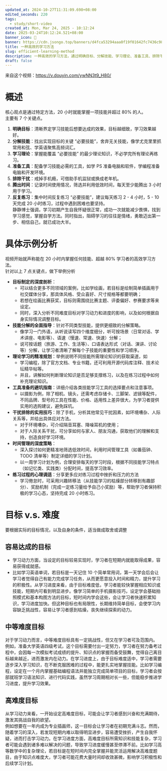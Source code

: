 ```yaml
---
updated_at: 2024-10-27T11:31:09.698+08:00
edited_seconds: 220
tags:
  - study/short-video
created_at: Mon, Mar 24, 2025 - 10:12:24
date: 2025-03-24T10:12:24.521+08:00
banner_icon: 🎄
banner: https://cdn.jsongo.top/banners/d4fca53294aaa0f19f01642fc7436c98.jpg
title: 一种高效的学习方法
slug: efficient-learning-method
description: 一种高效的学习方法，通过明确目标、分解技能、学习理论、准备工具、排除干扰、腾出时间和反复练习等七个关键步骤，在20小时内掌握一项技能并超过80%的人
draft: false
---
```

来自这个视频：https://v.douyin.com/ywNN3t9_H80/  
# 概述
核心观点是通过特定方法，20 小时就能掌握一项技能并超过 80% 的人。  
主要有 7 个关键点。
1. **明确目标**：清晰界定学习技能后想要达成的效果，目标越细致，学习效果越好。
2. **分解技能**：找出实现目标的关键 “必要技能”，舍弃无关技能，像学尤克里里抓常用和弦、学英语聚焦高频词汇。
3. **学习理论**：掌握能覆盖 “必要技能” 的最少理论知识，不必学完所有理论再练习。
4. **准备工具**：配备学习技能必需的工具，如学 PS 准备电脑和软件，学编程准备电脑和开发环境。
5. **排除干扰**：戒掉手机瘾，可借助手机监狱或换成老年机。
6. **腾出时间**：记录时间使用情况，筛选并利用低效时间，每天至少能腾出 3 小时用于学习。
7. **反复练习**：集中时间反复练习 “必要技能”，建议每天练习 2 - 4 小时，5 - 10 天完成 20 小时练习，过程中遇到困难也要坚持。  
    静静博士强调，学习初期产生自我怀疑很正常，成功一次就能减少畏惧，找到学习感觉，掌握自学方法。同时指出，阻碍学习的往往是情绪，勇敢迈出第一步、相信自己，就已成功大半。
# 具体示例分析
视频开始就声称能在 20 小时内掌握任何技能、超越 80% 学习者的高效学习方法。  
针对以上 7 点关键点，做下举例分析
- **目标制定的深度剖析**：
	- 可以结合更多不同领域的案例，比如学绘画，若目标是绘制简单插画用于社交媒体分享，那具体风格、受众喜好、尺寸规格等都要明确；
	- 若想在绘画比赛获奖，目标则需围绕比赛主题、评委偏好、参赛要求等来设定。
	- 同时，深入分析不同难度目标对学习动力和进度的影响，以及如何根据自身实际情况调整目标。
- **技能分解的全面指导**：针对不同类型技能，提供更细致的分解策略。
	- 像学习一门外语，从听说读写四个维度细分，听可按场景（日常对话、学术讲座、电影等）、语速（慢速、常速、快速）分解；
	- 说可按话题（旅游、工作、生活等）、口语表达形式（对话、演讲、讨论等）分解，让学习者清晰了解每个子技能的重要性和学习顺序。
- **理论学习的精准规划**：举例说明不同技能所需理论知识的获取渠道，如
	- 学习编程，除了官方文档、专业书籍，还可利用开源代码库注释、技术论坛精华帖等。
	- 并且，讲解如何判断理论知识是否足够支撑练习，以及在练习过程中如何补充理论知识。
- **工具准备的避坑指南**：详细介绍各类技能学习工具的选择要点和注意事项。
	- 以摄影为例，除了相机、镜头，还需考虑存储卡、三脚架、滤镜等配件，不同品牌、型号的工具在性能、价格、适用性上差异很大，为学习者提供实用的选购建议，避免踩坑。
- **干扰排除的实用技巧**：除了手机，分析其他常见干扰因素，如环境嘈杂、人际关系等，并给出具体应对方法。
	- 对于环境嘈杂，可介绍隔音耳塞、降噪耳机的使用；
	- 对于人际关系干扰，可分享如何与家人、朋友沟通，获取他们的理解和支持，创造良好学习环境。
- **时间管理的深度策略**：
	- 深入探讨如何更精准地筛选低效时间，利用时间管理工具（如番茄钟、TODO 清单等）制定详细的学习计划。
	- 以一周学习计划为例，合理安排每天的学习时段，根据不同技能学习特点（如记忆类、实践类）分配时间，提高学习效率。
- **练习过程的心理调适**：分享更多应对练习过程中挫折和压力的方法
	- 学习倦怠时，可采用兴趣转移法（从技能学习的枯燥部分转移到有趣部分）、奖励机制（完成一定练习量给予自己小奖励）等，帮助学习者保持积极的学习心态，坚持完成 20 小时练习。
# 目标 v.s. 难度
要根据实际的目标情况，以及自身的条件，适当做成取舍或调整
## **容易达成的目标**
- 学习动力方面，当设定的目标较易实现时，学习者在短期内就能取得成果，容易获得成就感。
- 比如学习英语单词，若目标是一天记住 10 个简单常用词，第一天学会后会让学习者觉得自己有能力完成学习任务，从而更愿意投入时间和精力，提升学习的积极性。从学习进度来看，由于目标难度低，学习者能较快掌握相应知识或技能，短期内可看到明显进步。像学习简单的手机摄影技巧，设定学会基础拍照模式和基本构图方法的目标，短时间内学会这些，会让学习者快速积累知识，学习进度加快。但这种目标也有局限性，长期维持简单目标，会使学习内容缺乏挑战性，容易让学习者感到枯燥，丧失继续探索的动力。
## **中等难度目标**
对于学习动力而言，中等难度目标具有一定挑战性，但又在学习者可及范围内。  
例如，准备大学英语四级考试，这个目标需要付出一定努力，学习者在努力备考过程中，会因每一次模拟考试成绩的提升、知识点的掌握而备受鼓舞，觉得自己离目标越来越近，进而激发内在动力。在学习进度上，由于目标难度适中，学习者需要逐步深入学习知识，在不断克服困难的过程中，能更扎实地掌握技能。比如学习编程，设定在一个月内掌握基础编程语法并能独立完成简单项目的目标，学习者会按部就班学习语法知识、进行代码实践，虽然学习周期相对长一些，但能稳步推进学习进度，提升学习效果。
## **高难度目标**
从学习动力来看，一开始设定高难度目标，可能会让学习者感到兴奋和充满期待，激发其挑战自我的欲望。  
例如想要在一年内成为专业插画师，这一目标会让学习者在初期充满斗志。然而，随着学习的深入，若发现短期内难以取得明显进步，容易遭受挫折，产生自我怀疑，进而打击学习动力。在学习进度方面，高难度目标所需知识和技能复杂，学习者可能会遇到诸多难以解决的问题，导致学习进度缓慢甚至停滞不前。比如学习高等数学中的复杂理论，若目标是在短时间内完全掌握并能灵活运用解决高难度题目，由于知识点难度大，学习者可能花费大量时间却收效甚微，影响学习积极性和后续学习计划。
